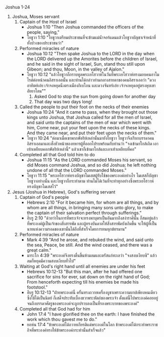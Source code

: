 Joshua 1-24

1. Joshua, Moses servant
	1. Captain of the Host of Israel
		- Joshua 1:10 "Then Joshua commanded the officers of the people, saying,"
		- โยชูวา 1:10 "โยชูวาเตรียมประชาชนที่จะข้ามแม่น้ำจอร์แดนแล้วโยชูวาบัญชาเจ้าหน้าที่ทั้งปวงของประชาชนว่า"
	2. Performed miracles of nature
		- Joshua 10:12 "Then spake Joshua to the LORD in the day when the LORD delivered up the Amorites before the children of Israel, and he said in the sight of Israel, Sun, stand thou still upon Gibeon; and thou, Moon, in the valley of Ajalon."
		- โยชูวา 10:12 "แล้วโยชูวาก็กราบทูลพระเยโฮวาห์ในวันที่พระเยโฮวาห์ทรงมอบคนอาโมไรต์ต่อหน้าคนอิสราเอลนั้น และท่านได้กล่าวท่ามกลางสายตาของคนอิสราเอลว่า "ดวงอาทิตย์เอ๋ย เจ้าจงหยุดนิ่งตรงเมืองกิเบโอน และดวงจันทร์เอ๋ย เจ้าจงหยุดอยู่ตรงหุบเขาอัยยาโลน""
			1. Asked God to stop the sun from going down for another day
			2. That day was two days long!
	3. Called the people to put their foot on the necks of their enemies
		- Joshua 10:24 "And it came to pass, when they brought out those kings unto Joshua, that Joshua called for all the men of Israel, and said unto the captains of the men of war which went with him, Come near, put your feet upon the necks of these kings. And they came near, and put their feet upon the necks of them."
		- โยชูวา 10:24 "ต่อมาเมื่อเขาพากษัตริย์เหล่านั้นมายังโยชูวา โยชูวาจึงเรียกบรรดาคนอิสราเอลมาและสั่งหัวหน้าของทหารผู้ที่ออกไปรบพร้อมกับท่านว่า "จงเข้ามาใกล้เถิด เอาเท้าเหยียบคอกษัตริย์เหล่านี้" แล้วเขาก็เข้ามาใกล้และเอาเท้าเหยียบที่คอ"
	4. Completed all that God told him to do
		- Joshua 11:15 "As the LORD commanded Moses his servant, so did Moses command Joshua, and so did Joshua; he left nothing undone of all that the LORD commanded Moses."
		- โยชูวา 11:15 "พระเยโฮวาห์ทรงบัญชาโมเสสผู้รับใช้ของพระองค์อย่างไร โมเสสก็บัญชาโยชูวาอย่างนั้น และโยชูวาก็กระทำตาม ท่านไม่ได้เว้นที่จะทำทุกอย่างซึ่งพระเยโฮวาห์ทรงบัญชาโมเสสไว้"
2. Jesus (Joshua in Hebrew), God's suffering servant
	1. Captain of God's people
		- Hebrews 2:10 "For it became him, for whom are all things, and by whom are all things, in bringing many sons unto glory, to make the captain of their salvation perfect through sufferings."
		- ฮีบรู 2:10 "ด้วยว่าในการที่พระเจ้าจะทรงพาบุตรเป็นอันมากถึงสง่าราศีนั้น ก็สมอยู่แล้วที่พระองค์ผู้เป็นเจ้าของสิ่งสารพัด และผู้ทรงบันดาลให้สิ่งสารพัดบังเกิดขึ้น จะให้ผู้ที่เป็นนายแห่งความรอดของเขานั้นได้ถึงที่สำเร็จโดยการทนทุกข์ทรมาน"
	2. Performed miracles of nature
		- Mark 4:39 "And he arose, and rebuked the wind, and said unto the sea, Peace, be still. And the wind ceased, and there was a great calm."
		- มาระโก 4:39 "พระองค์จึงทรงตื่นขึ้นห้ามลมและตรัสแก่ทะเลว่า "จงสงบเงียบซิ" แล้วลมก็หยุดมีความสงบเงียบทั่วไป"
	3. Waiting at God's right hand until all enemies are under his feet
		- Hebrews 10:12-13 "But this man, after he had offered one sacrifice for sins for ever, sat down on the right hand of God; From henceforth expecting till his enemies be made his footstool."
		- ฮีบรู 10:12-13 "ฝ่ายพระองค์นี้ ครั้นทรงถวายเครื่องบูชาเพราะความบาปเพียงหนเดียวซึ่งใช้ได้เป็นนิตย์ ก็เสด็จประทับเบื้องขวาพระหัตถ์ของพระเจ้า ตั้งแต่นี้ไปพระองค์คอยอยู่จนถึงบรรดาศัตรูของพระองค์จะถูกปราบลงเป็นที่รองพระบาทของพระองค์"
	4. Completed all that God had for him
		- John 17:4 "I have glorified thee on the earth: I have finished the work which thou gavest me to do."
		- ยอห์น 17:4 "ข้าพระองค์ได้ถวายเกียรติแด่พระองค์ในโลก ข้าพระองค์ได้กระทำพระราชกิจที่พระองค์ทรงให้ข้าพระองค์กระทำนั้นสำเร็จแล้ว"
